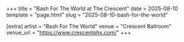 +++
title = "Bash For The World at The Crescent"
date = 2025-08-10
template = "page.html"
slug = "2025-08-10-bash-for-the-world"

[extra]
artist = "Bash For The World"
venue = "Crescent Ballroom"
venue_url = "https://www.crescentphx.com/"
+++

